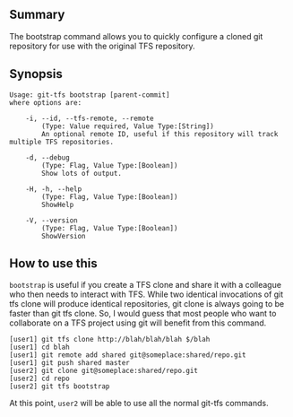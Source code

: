 ## Summary

The bootstrap command allows you to quickly configure a cloned git repository for use with the original TFS repository.

## Synopsis

    Usage: git-tfs bootstrap [parent-commit]
    where options are:
    
        -i, --id, --tfs-remote, --remote
            (Type: Value required, Value Type:[String])
            An optional remote ID, useful if this repository will track multiple TFS repositories.
    
        -d, --debug
            (Type: Flag, Value Type:[Boolean])
            Show lots of output.
    
        -H, -h, --help
            (Type: Flag, Value Type:[Boolean])
            ShowHelp
    
        -V, --version
            (Type: Flag, Value Type:[Boolean])
            ShowVersion
    

## How to use this

`bootstrap` is useful if you create a TFS clone and share it with a colleague who then needs to interact with TFS. While two identical invocations of git tfs clone will produce identical repositories, git clone is always going to be faster than git tfs clone. So, I would guess that most people who want to collaborate on a TFS project using git will benefit from this command.

    [user1] git tfs clone http://blah/blah/blah $/blah
    [user1] cd blah
    [user1] git remote add shared git@someplace:shared/repo.git
    [user1] git push shared master
    [user2] git clone git@someplace:shared/repo.git
    [user2] cd repo
    [user2] git tfs bootstrap

At this point, `user2` will be able to use all the normal git-tfs commands.